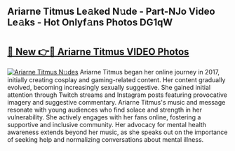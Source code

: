 ## Ariarne Titmus Le𝚊ked N𝚞de - Part-NJo Video Le𝚊ks - Hot Onlyf𝚊ns Photos DG1qW

# <h2><a href="http://ab14689.deff.icu/?id=Ariarne+Titmus">🔗 New 👉🔴 Ariarne Titmus VIDEO Photos</a></h2>

[![Ariarne Titmus N𝚞des](https://i.imgur.com/rIISA9y.gif)](http://ab14689.deff.icu/?id=Ariarne+Titmus)
Ariarne Titmus began her online journey in 2017, initially creating cosplay and gaming-related content. Her content gradually evolved, becoming increasingly sexually suggestive. She gained initial attention through Twitch streams and Instagram posts featuring provocative imagery and suggestive commentary. Ariarne Titmus's music and message resonate with young audiences who find solace and strength in her vulnerability. She actively engages with her fans online, fostering a supportive and inclusive community. Her advocacy for mental health awareness extends beyond her music, as she speaks out on the importance of seeking help and normalizing conversations about mental illness.
